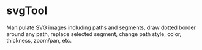 # svgTool
Manipulate SVG images including paths and segments, draw dotted border around any path, replace selected segment, change path style, color, thickness, zoom/pan, etc.
